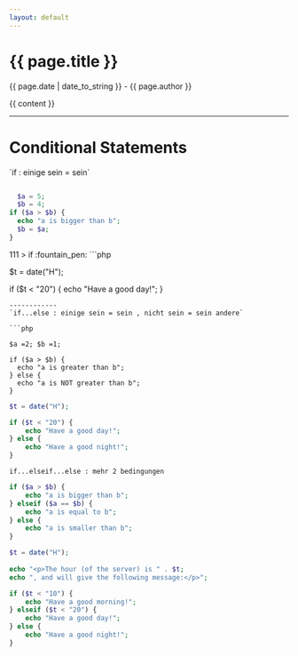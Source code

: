 ```yaml
---
layout: default
---
```

<h1>{{ page.title }}</h1>
<p>{{ page.date | date_to_string }} - {{ page.author }}</p>

{{ content }}


---------------------------
# Conditional Statements


<p>
`if : einige sein = sein`

```php

  $a = 5;
  $b = 4;
if ($a > $b) {
  echo "a is bigger than b";
  $b = $a;
}
```
</p>
111
> if
:fountain_pen:
```php

$t = date("H");

if ($t < "20") {
    echo "Have a good day!";
}

```
------------
`if...else : einige sein = sein , nicht sein = sein andere`

```php

$a =2; $b =1;
  
if ($a > $b) {
  echo "a is greater than b";
} else {
  echo "a is NOT greater than b";
}
```
```php
$t = date("H");

if ($t < "20") {
    echo "Have a good day!";
} else {
    echo "Have a good night!";
}
```


`if...elseif...else : mehr 2 bedingungen`
```php
if ($a > $b) {
    echo "a is bigger than b";
} elseif ($a == $b) {
    echo "a is equal to b";
} else {
    echo "a is smaller than b";
}
```
```php
$t = date("H");
  
echo "<p>The hour (of the server) is " . $t; 
echo ", and will give the following message:</p>";

if ($t < "10") {
    echo "Have a good morning!";
} elseif ($t < "20") {
    echo "Have a good day!";
} else {
    echo "Have a good night!";
}
```
